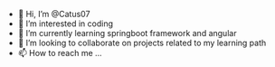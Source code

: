 - 👋 Hi, I’m @Catus07
- 👀 I’m interested in coding 
- 🌱 I’m currently learning springboot framework and angular
- 💞️ I’m looking to collaborate on projects related to my learning path 
- 📫 How to reach me ...

<!---
Catus07/Catus07 is a ✨ special ✨ repository because its `README.md` (this file) appears on your GitHub profile.
You can click the Preview link to take a look at your changes.
--->
